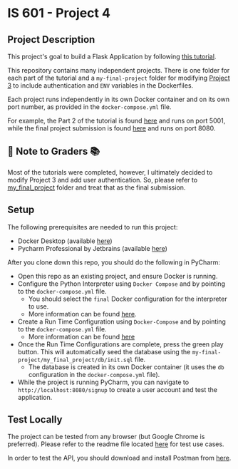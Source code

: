 # IS 601 - Project 4

## Project Description
This project's goal to build a Flask Application by following [this tutorial](https://hackersandslackers.com/your-first-flask-application).

This repository contains many independent projects. There is one folder for each part of the tutorial and a `my-final-project` folder for modifying 
[Project 3](https://github.com/tomtom28/njit-is-601-project-3) to include authentication and `ENV` variables in the Dockerfiles.

Each project runs independently in its own Docker container and on its own port number, as provided in the `docker-compose.yml` file.

For example, the Part 2 of the tutorial is found [here](/flask-jinja-tutorial/flask_jinja_tutorial) and runs on port 5001, 
while the final project submission is found [here](/my-final-project/my_final_project) and runs on port 8080.


## :apple: Note to Graders :books:
Most of the tutorials were completed, however, I ultimately decided to modify Project 3 and add user authentication.
So, please refer to [my_final_project](/my-final-project/my_final_project) folder and treat that as the final submission.


## Setup
The following prerequisites are needed to run this project:
   * Docker Desktop (available [here](https://www.docker.com/products/docker-desktop))
   * Pycharm Professional by Jetbrains (available [here](https://www.jetbrains.com/pycharm/download/))

After you clone down this repo, you should do the following in PyCharm:
   * Open this repo as an existing project, and ensure Docker is running.
   * Configure the Python Interpreter using `Docker Compose` and by pointing to the `docker-compose.yml` file. 
     * You should select the `final` Docker configuration for the interpreter to use.
     * More information can be found [here](https://www.jetbrains.com/help/pycharm/configuring-python-interpreter.html#add_new_project_interpreter).
   * Create a Run Time Configuration using `Docker-Compose` and by pointing to the `docker-compose.yml` file. 
     * More information can be found [here](https://www.jetbrains.com/help/pycharm/run-debug-configuration.html)
   * Once the Run Time Configurations are complete, press the green play button. This will automatically seed the database using the `my-final-project/my_final_project/db/init.sql` file.
     * The database is created in its own Docker container (it uses the `db` configuration in the `docker-compose.yml` file).
   * While the project is running PyCharm, you can navigate to `http://localhost:8080/signup` to create a user account and test the application.


## Test Locally
The project can be tested from any browser (but Google Chrome is preferred). 
Please refer to the readme file located [here](/my-final-project/my_final_project) for test use cases.

In order to test the API, you should download and install Postman from [here](https://www.postman.com/downloads/).
